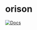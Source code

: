 # orison

[![Docs](https://img.shields.io/badge/Docs-API-green.svg?longCache=true&logo=read-the-docs&logoColor=white)](./api/index.html)
